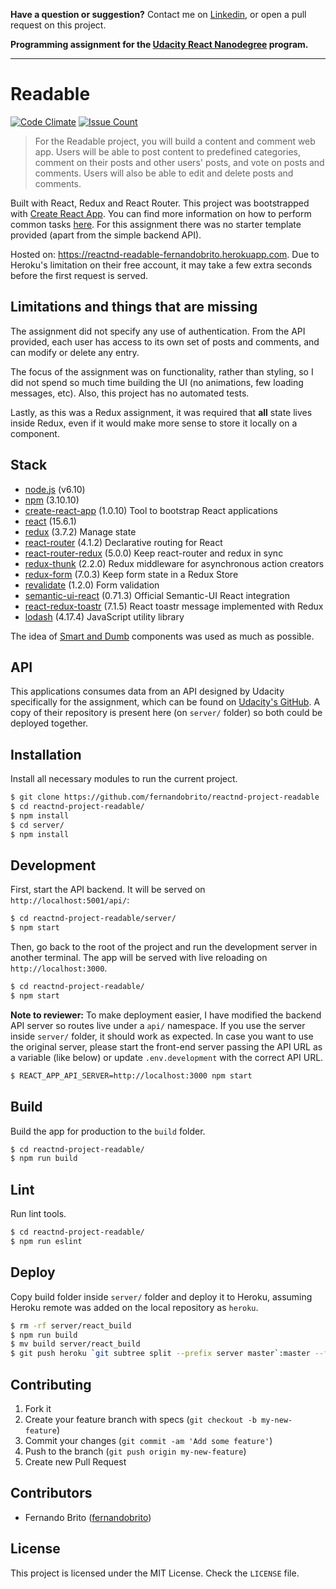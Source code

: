 **Have a question or suggestion?**
Contact me on [Linkedin](https://www.linkedin.com/in/fernandosmbrito), or open a pull request on this project.

**Programming assignment for the [Udacity React Nanodegree](https://www.udacity.com/course/react-nanodegree--nd019) program.**

---

# Readable

[![Code Climate](https://codeclimate.com/github/fernandobrito/reactnd-project-readable/badges/gpa.svg)](https://codeclimate.com/github/fernandobrito/reactnd-project-readable)
[![Issue Count](https://codeclimate.com/github/fernandobrito/reactnd-project-readable/badges/issue_count.svg)](https://codeclimate.com/github/fernandobrito/reactnd-project-readable)

> For the Readable project, you will build a content and comment web app. Users will be able to post content to predefined categories, comment on their posts and other users' posts, and vote on posts and comments. Users will also be able to edit and delete posts and comments.

Built with React, Redux and React Router. This project was bootstrapped with [Create React App](https://github.com/facebookincubator/create-react-app). You can find more information on how to perform common tasks [here](https://github.com/facebookincubator/create-react-app/blob/master/packages/react-scripts/template/README.md).
For this assignment there was no starter template provided (apart from the simple backend API).

Hosted on: https://reactnd-readable-fernandobrito.herokuapp.com. Due to Heroku's limitation on their free account, it may take a few extra seconds before the first request is served.


## Limitations and things that are missing

The assignment did not specify any use of authentication. From the API provided, each user has access to its own set of posts and comments, and can modify or delete any entry.

The focus of the assignment was on functionality, rather than styling, so I did not spend so much time building the UI (no animations, few loading messages, etc). Also, this project has no automated tests.

Lastly, as this was a Redux assignment, it was required that **all** state lives inside Redux, even if it would make more sense to store it locally on a component.


## Stack

* [node.js](https://nodejs.org) (v6.10)
* [npm](https://www.npmjs.com) (3.10.10)
* [create-react-app](https://github.com/facebookincubator/create-react-app) (1.0.10) Tool to bootstrap React applications
* [react](https://facebook.github.io/react) (15.6.1)
* [redux](https://github.com/reactjs/redux) (3.7.2) Manage state
* [react-router](https://github.com/ReactTraining/react-router) (4.1.2) Declarative routing for React
* [react-router-redux](https://github.com/reactjs/react-router-redux) (5.0.0) Keep react-router and redux in sync
* [redux-thunk](https://github.com/gaearon/redux-thunk) (2.2.0) Redux middleware for asynchronous action creators
* [redux-form](https://github.com/erikras/redux-form) (7.0.3) Keep form state in a Redux Store
* [revalidate](https://github.com/jfairbank/revalidate) (1.2.0) Form validation
* [semantic-ui-react](https://github.com/Semantic-Org/Semantic-UI-React) (0.71.3) Official Semantic-UI React integration
* [react-redux-toastr](https://github.com/diegoddox/react-redux-toastr) (7.1.5) React toastr message implemented with Redux
* [lodash](https://github.com/lodash/lodash) (4.17.4) JavaScript utility library

The idea of [Smart and Dumb](https://medium.com/@dan_abramov/smart-and-dumb-components-7ca2f9a7c7d0) components was used as much as possible.


## API

This applications consumes data from an API designed by Udacity specifically for the assignment, which can be found on [Udacity's GitHub](https://github.com/udacity/reactnd-project-readable-starter).
A copy of their repository is present here (on `server/` folder) so both could be deployed together.


## Installation

Install all necessary modules to run the current project.

```bash
$ git clone https://github.com/fernandobrito/reactnd-project-readable
$ cd reactnd-project-readable/
$ npm install
$ cd server/
$ npm install
```

## Development

First, start the API backend. It will be served on `http://localhost:5001/api/`:

```bash
$ cd reactnd-project-readable/server/
$ npm start
```

Then, go back to the root of the project and run the development server in another terminal. 
The app will be served with live reloading on `http://localhost:3000`.

```bash
$ cd reactnd-project-readable/
$ npm start
```

**Note to reviewer:** To make deployment easier, I have modified the backend API server so routes live under a `api/` namespace.
If you use the server inside `server/` folder, it should work as expected. In case you want to use the original
server, please start the front-end server passing the API URL as a variable (like below) or update `.env.development`
with the correct API URL.

```bash
$ REACT_APP_API_SERVER=http://localhost:3000 npm start
```

## Build

Build the app for production to the `build` folder.

```bash
$ cd reactnd-project-readable/
$ npm run build
```


## Lint

Run lint tools.

```bash
$ cd reactnd-project-readable/
$ npm run eslint
```


## Deploy

Copy build folder inside `server/` folder and deploy it to Heroku, assuming Heroku remote was added
on the local repository as `heroku`.

```bash
$ rm -rf server/react_build
$ npm run build
$ mv build server/react_build
$ git push heroku `git subtree split --prefix server master`:master --force
```


## Contributing

1. Fork it
2. Create your feature branch with specs (`git checkout -b my-new-feature`)
3. Commit your changes (`git commit -am 'Add some feature'`)
4. Push to the branch (`git push origin my-new-feature`)
5. Create new Pull Request


## Contributors

* Fernando Brito ([fernandobrito](https://github.com/fernandobrito))


## License

This project is licensed under the MIT License. Check the `LICENSE` file.

